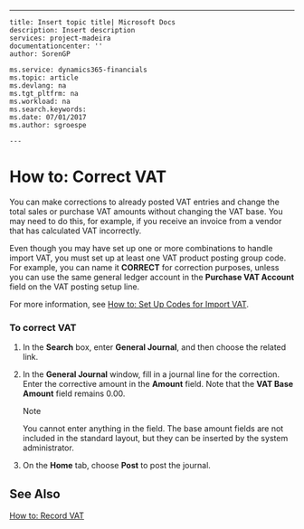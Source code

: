 ---
    title: Insert topic title| Microsoft Docs
    description: Insert description
    services: project-madeira
    documentationcenter: ''
    author: SorenGP

    ms.service: dynamics365-financials
    ms.topic: article
    ms.devlang: na
    ms.tgt_pltfrm: na
    ms.workload: na
    ms.search.keywords:
    ms.date: 07/01/2017
    ms.author: sgroespe

    ---
# How to: Correct VAT
You can make corrections to already posted VAT entries and change the total sales or purchase VAT amounts without changing the VAT base. You may need to do this, for example, if you receive an invoice from a vendor that has calculated VAT incorrectly.  
  
 Even though you may have set up one or more combinations to handle import VAT, you must set up at least one VAT product posting group code. For example, you can name it **CORRECT** for correction purposes, unless you can use the same general ledger account in the **Purchase VAT Account** field on the VAT posting setup line.  
  
 For more information, see [How to: Set Up Codes for Import VAT](../how-to-set-up-codes-for-import-vat.md).  
  
### To correct VAT  
  
1.  In the **Search** box, enter **General Journal**, and then choose the related link.  
  
2.  In the **General Journal** window, fill in a journal line for the correction. Enter the corrective amount in the **Amount** field. Note that the **VAT Base Amount** field remains 0.00.  
  
    > [!NOTE]  
    >  You cannot enter anything in the field. The base amount fields are not included in the standard layout, but they can be inserted by the system administrator.  
  
3.  On the **Home** tab, choose **Post** to post the journal.  
  
## See Also  
 [How to: Record VAT](../how-to-record-vat.md)